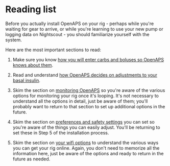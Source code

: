 # Reading list

Before you actually install OpenAPS on your rig - perhaps while you're waiting for gear to arrive, or while you're learning to use your new pump or logging data on Nightscout - you should familiarize yourself with the system. 

Here are the most important sections to read:

1. Make sure you know [how you will enter carbs and boluses so OpenAPS knows about them](<../Usage and maintenance/entering-carbs-bolus>). 

2. Read and understand [how OpenAPS decides on adjustments to your basal insulin](<../How it works/understand-determine-basal>).

3. Skim the section on [monitoring OpenAPS](<../Usage and maintenance/monitoring-openaps>) so you're aware of the various options for monitoring your rig once it's looping. It's not necessary to understand all the options in detail, just be aware of them; you'll probably want to return to that section to set up additional options in the future.

4. Skim the section on [preferences and safety settings](<../Usage and maintenance/preferences-and-safety-settings>) you can set so you're aware of the things you can easily adjust. You'll be returning to set these in Step 5 of the installation process. 

5. Skim the section on [your wifi options](<../Usage and maintenance/Wifi/understanding-wifi-options>) to understand the various ways you can get your rig online. Again, you don't need to memorize all the information here, just be aware of the options and ready to return in the future as needed.